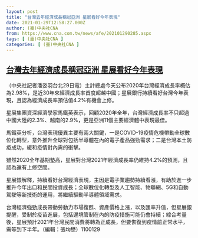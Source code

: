 ```yaml
---
layout: post
title: "台灣去年經濟成長稱冠亞洲 星展看好今年表現"
date: 2021-01-29T12:58:27.000Z
author: (臺)中央社CNA
from: https://www.cna.com.tw/news/afe/202101290285.aspx
tags: [ (臺)中央社CNA ]
categories: [ (臺)中央社CNA ]
---
```

<!--1611925107000-->
[台灣去年經濟成長稱冠亞洲 星展看好今年表現](https://www.cna.com.tw/news/afe/202101290285.aspx)
------

<div>
<div></div><div class="paragraph"><p>（中央社記者潘姿羽台北29日電）主計總處今天公布2020年台灣經濟成長率概估為2.98%，是近30年來經濟成長率首度超越中國；星展銀行持續看好台灣今年表現，且認為經濟成長率預估值4.2%有機會上修。</p><p>星展集團資深經濟學家馬鐵英表示，回顧2020年全年，台灣經濟成長率不只超過中國大陸的2.3%、越南的2.9%，更是亞洲11個主要經濟體中表現最佳。</p><p>馬鐵英分析，台灣表現優異主要有兩大關鍵，一是COVID-19疫情危機帶動全球數位化轉型，意外推升全球對包括半導體在內的電子產品強勁需求；二是台灣本土防疫成功，緩和疫情對內需的衝擊。</p><p>雖然2020全年基期墊高，星展對台灣2021年經濟成長率仍維持4.2%的預測，且認為還有上修空間。</p><p>星展銀解釋，持續看好台灣經濟表現，主因是電子業趨勢持續看漲，有助於進一步推升今年出口和民間投資成長；全球數位化轉型及人工智能、物聯網、5G和自動駕駛等新技術的運用，將繼續驅動半導體領域需求。</p><p>台灣經濟強勁成長帶動勞動力市場復甦、資產價格上漲，以及匯率升值，但星展銀提醒，受制於疫苗進展，包括邊境管制在內的防疫措施可能仍會持續；綜合考量後，星展預計2021年台灣民間消費將轉為正成長，但要恢復到疫情前正常水平，需等到下半年。（編輯：張均懋）1100129</p></div>
</div>

